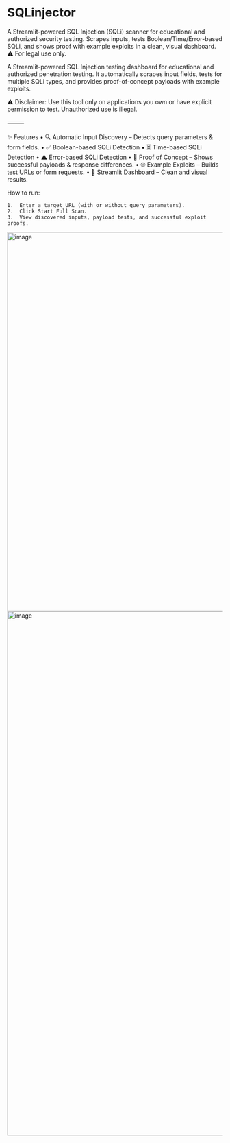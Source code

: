 # SQLinjector
A Streamlit-powered SQL Injection (SQLi) scanner for educational and authorized security testing. Scrapes inputs, tests Boolean/Time/Error-based SQLi, and shows proof with example exploits in a clean, visual dashboard. ⚠️ For legal use only.

A Streamlit-powered SQL Injection testing dashboard for educational and authorized penetration testing. It automatically scrapes input fields, tests for multiple SQLi types, and provides proof-of-concept payloads with example exploits.

⚠️ Disclaimer: Use this tool only on applications you own or have explicit permission to test. Unauthorized use is illegal.

⸻

✨ Features
	•	🔍 Automatic Input Discovery – Detects query parameters & form fields.
	•	✅ Boolean-based SQLi Detection
	•	⏳ Time-based SQLi Detection
	•	⚠️ Error-based SQLi Detection
	•	📖 Proof of Concept – Shows successful payloads & response differences.
	•	🌐 Example Exploits – Builds test URLs or form requests.
	•	🎨 Streamlit Dashboard – Clean and visual results.

 How to run:
 
	1.	Enter a target URL (with or without query parameters).
	2.	Click Start Full Scan.
	3.	View discovered inputs, payload tests, and successful exploit proofs.
<img width="1492" height="884" alt="image" src="https://github.com/user-attachments/assets/02bb61d6-6b20-4185-8af0-38f7bca03107" />
<img width="1262" height="1224" alt="image" src="https://github.com/user-attachments/assets/756c6466-e8b0-4c93-8de3-f8347875ca39" />



